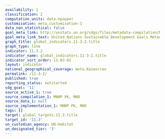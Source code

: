 ```yaml
---
availability: 1
classification: 2
computation_units: data.процент
customisation: meta.customisation-1
data_non_statistical: false
goal_meta_link: http://unstats.un.org/sdgs/files/metadata-compilation/Metadata-Goal-11.pdf
goal_meta_link_text: United Nations Sustainable Development Goals Metadata (pdf 2066kB)
graph_title: global_indicators.11-3-2.title
graph_type: line
indicator: 11.3.2
indicator_name: global_indicators.11-3-2.title
indicator_sort_order: 11-03-02
layout: indicator
national_geographical_coverage: meta.Казахстан
permalink: /11-3-2/
published: true
reporting_status: notstarted
sdg_goal: '11'
source_active_1: true
source_compilation_1: МИИР РК, МИО
source_data_1: null
source_implementation_1: МИИР РК, МИО
tags: []
target: global_targets.11-3.title
target_id: '11.3'
un_custodian_agency: UN-Habitat
un_designated_tier: '3'
---
```

